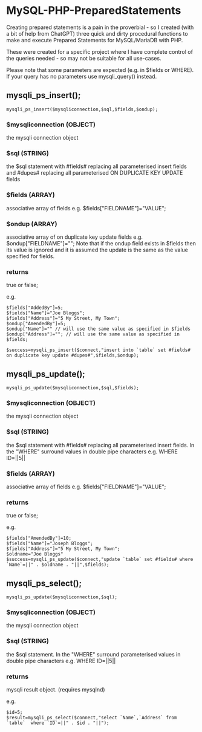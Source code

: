 # MySQL-PHP-PreparedStatements

Creating prepared statements is a pain in the proverbial - so I created (with a bit of help from ChatGPT) three quick and dirty procedural functions to make and execute Prepared Statements for MySQL/MariaDB with PHP.

These were created for a specific project where I have complete control of the queries needed - so may not be suitable for all use-cases.

Please note that some parameters are expected (e.g. in $fields or WHERE). If your query has no parameters use  mysqli_query() instead.

## mysqli_ps_insert();
```
mysqli_ps_insert($mysqliconnection,$sql,$fields,$ondup);
```
### $mysqliconnection (OBJECT)
the mysqli connection object
### $sql (STRING)
the $sql statement with #fields# replacing all parameterised insert fields and #dupes# replacing all parameterised ON DUPLICATE KEY UPDATE fields
### $fields (ARRAY)
associative array of fields e.g. $fields["FIELDNAME"]="VALUE";
### $ondup (ARRAY)
associative array of on duplicate key update fields e.g. $ondup["FIELDNAME"]=""; Note that if the ondup field exists in $fields then its value is ignored and it is assumed the update is the same as the value specified for fields.

### returns 
true or false;

e.g. 
```
$fields["AddedBy"]=5;
$fields["Name"]="Joe Bloggs";
$fields["Address"]="5 My Street, My Town";
$ondup["AmendedBy"]=5;
$ondup["Name"]="" // will use the same value as specified in $fields
$ondup["Address"]=""; // will use the same value as specified in $fields;

$success=mysqli_ps_insert($connect,"insert into `table` set #fields# on duplicate key update #dupes#",$fields,$ondup);
```
## mysqli_ps_update();
```
mysqli_ps_update($mysqliconnection,$sql,$fields);
```
### $mysqliconnection (OBJECT)
the mysqli connection object
### $sql (STRING)
the $sql statement with #fields# replacing all parameterised insert fields. In the "WHERE" surround values in double pipe characters e.g. WHERE ID=||5|| 
### $fields (ARRAY)
associative array of fields e.g. $fields["FIELDNAME"]="VALUE";

### returns 
true or false;

e.g. 
```
$fields["AmendedBy"]=10;
$fields["Name"]="Joseph Bloggs";
$fields["Address"]="5 My Street, My Town";
$oldname="Joe Bloggs"
$success=mysqli_ps_update($connect,"update `table` set #fields# where `Name`=||" . $oldname . "||",$fields);
```

## mysqli_ps_select();
```
mysqli_ps_update($mysqliconnection,$sql);
```
### $mysqliconnection (OBJECT)
the mysqli connection object
### $sql (STRING)
the $sql statement. In the "WHERE" surround parameterised values in double pipe characters e.g. WHERE ID=||5|| 

### returns 
mysqli result object.
(requires mysqlnd)

e.g. 
```
$id=5;
$result=mysqli_ps_select($connect,"select `Name`,`Address` from `table`  where `ID`=||" . $id . "||");
```
